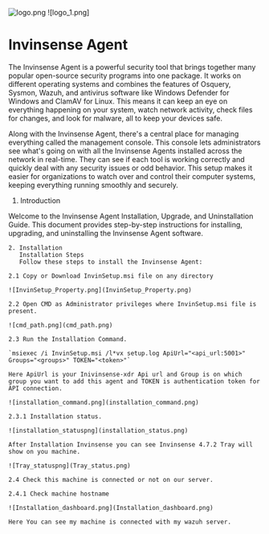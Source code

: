 ![logo.png](logo.png)
![logo_1.png]
# Invinsense Agent

The Invinsense Agent is a powerful security tool that brings together many popular open-source security programs into one package. It works on different operating systems and combines the features of Osquery, Sysmon, Wazuh, and antivirus software like Windows Defender for Windows and ClamAV for Linux. This means it can keep an eye on everything happening on your system, watch network activity, check files for changes, and look for malware, all to keep your devices safe.

Along with the Invinsense Agent, there's a central place for managing everything called the management console. This console lets administrators see what's going on with all the Invinsense Agents installed across the network in real-time. They can see if each tool is working correctly and quickly deal with any security issues or odd behavior. This setup makes it easier for organizations to watch over and control their computer systems, keeping everything running smoothly and securely.

1. Introduction

Welcome to the Invinsense Agent Installation, Upgrade, and Uninstallation Guide. This document provides step-by-step instructions for installing, upgrading, and uninstalling the Invinsense Agent software.
~~~~
2. Installation
   Installation Steps
   Follow these steps to install the Invinsense Agent:

2.1 Copy or Download InvinSetup.msi file on any directory

![InvinSetup_Property.png](InvinSetup_Property.png)

2.2 Open CMD as Administrator privileges where InvinSetup.msi file is present.

![cmd_path.png](cmd_path.png)

2.3 Run the Installation Command.	

`msiexec /i InvinSetup.msi /l*vx setup.log ApiUrl="<api_url:5001>" Groups="<groups>" TOKEN="<token>"`

Here ApiUrl is your Inivinsense-xdr Api url and Group is on which group you want to add this agent and TOKEN is authentication token for API connection.

![installation_command.png](installation_command.png)

2.3.1 Installation status.

![installation_statuspng](installation_status.png)

After Installation Invinsense you can see Invinsense 4.7.2 Tray will show on you machine.

![Tray_statuspng](Tray_status.png)

2.4 Check this machine is connected or not on our server.

2.4.1 Check machine hostname

![Installation_dashboard.png](Installation_dashboard.png)

Here You can see my machine is connected with my wazuh server.